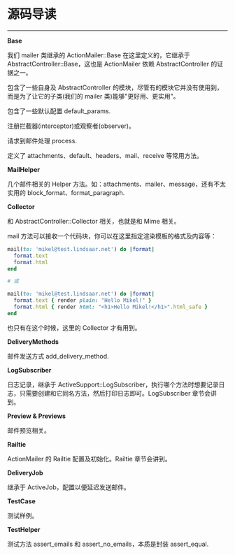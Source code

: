 # 源码导读
---

**Base**

我们 mailer 类继承的 ActionMailer::Base 在这里定义的，它继承于 AbstractController::Base，这也是 ActionMailer 依赖 AbstractController 的证据之一。

包含了一些自身及 AbstractController 的模块，尽管有的模块它并没有使用到，而是为了让它的子类(我们的 mailer 类)能够"更好用、更实用"。

包含了一些默认配置 default_params.

注册拦截器(interceptor)或观察者(observer)。

请求到邮件处理 process.

定义了 attachments、default、headers、mail、receive 等常用方法。

**MailHelper**

几个邮件相关的 Helper 方法。如：attachments、mailer、message，还有不太实用的 block_format、format_paragraph.

**Collector**

和 AbstractController::Collector 相关，也就是和 Mime 相关。

mail 方法可以接收一个代码块，你可以在这里指定渲染模板的格式及内容等：

```ruby
mail(to: 'mikel@test.lindsaar.net') do |format|
  format.text
  format.html
end

# 或

mail(to: 'mikel@test.lindsaar.net') do |format|
  format.text { render plain: "Hello Mikel!" }
  format.html { render html: "<h1>Hello Mikel!</h1>".html_safe }
end
```

也只有在这个时候，这里的 Collector 才有用到。

**DeliveryMethods**

邮件发送方式 add_delivery_method.

**LogSubscriber**

日志记录，继承于 ActiveSupport::LogSubscriber，执行哪个方法时想要记录日志，只需要创建和它同名方法，然后打印日志即可。LogSubscriber 章节会讲到。

**Preview & Previews**

邮件预览相关。

**Railtie**

ActionMailer 的 Railtie 配置及初始化。Railtie 章节会讲到。

**DeliveryJob**

继承于 ActiveJob，配置以便延迟发送邮件。

**TestCase**

测试样例。

**TestHelper**

测试方法 assert_emails 和 assert_no_emails，本质是封装 assert_equal.
